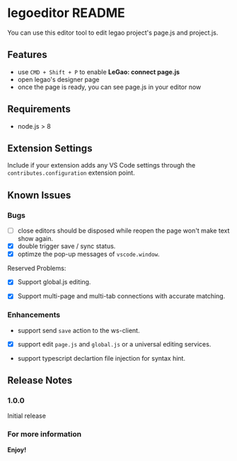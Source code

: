 # legoeditor README

You can use this editor tool to edit legao project's page.js and project.js.

## Features

- use `CMD + Shift + P` to enable **LeGao: connect page.js**
- open legao's designer page
- once the page is ready, you can see page.js in your editor now


## Requirements

- node.js > 8

## Extension Settings

Include if your extension adds any VS Code settings through the `contributes.configuration` extension point.

## Known Issues

### Bugs

- [ ] close editors should be disposed while reopen the page won't make text show again.
- [x] double trigger save / sync status.
- [x] optimze the pop-up messages of `vscode.window`.

Reserved Problems:

- [x] Support global.js editing.
- [x] Support multi-page and multi-tab connections with accurate matching.


### Enhancements

- support send `save` action to the ws-client.
- [x] support edit `page.js` and `global.js` or a universal editing services.
- support typescript declartion file injection for syntax hint.

## Release Notes

### 1.0.0

Initial release

### For more information

**Enjoy!**
